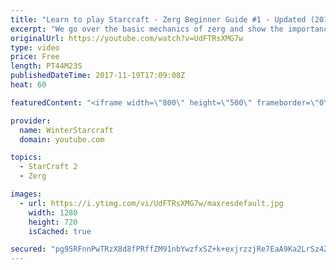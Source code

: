 ```yaml
---
title: "Learn to play Starcraft - Zerg Beginner Guide #1 - Updated (2017)"
excerpt: "We go over the basic mechanics of zerg and show the importance of understanding at least some of what your opponent is doing.  This guide is meant for players with an understanding of the objectives of starcraft but without any strong direction or gameplan, especially for each specific race! -- Watch"
originalUrl: https://youtube.com/watch?v=UdFTRsXMG7w
type: video
price: Free
length: PT44M23S
publishedDateTime: 2017-11-19T17:09:08Z
heat: 60

featuredContent: "<iframe width=\"800\" height=\"500\" frameborder=\"0\" src=\"https://www.youtube.com/embed/UdFTRsXMG7w\" allow=\"accelerometer; autoplay; encrypted-media; gyroscope; picture-in-picture\" allowfullscreen></iframe>"

provider:
  name: WinterStarcraft
  domain: youtube.com

topics:
  - StarCraft 2
  - Zerg

images:
  - url: https://i.ytimg.com/vi/UdFTRsXMG7w/maxresdefault.jpg
    width: 1280
    height: 720
    isCached: true

secured: "pg95RFnnPwTRzX8d8fPRffZM91nbYwzfxSZ+k+exjrzzjRe7EaA9Ka2LrSz4ZNi4cljVmuqtxGrKxhu5Ec97Ke+SDM9UHjt8iG82uBlmEGX0k2gaau2JqIVQaAWc8QOE4Qtq/X8cNJuODSMVDbDtEDjWvjDaB38diJ49mI3vQR953GdeyJ4wP2tP6uqmdR59b3MgCq0GbcHiEI2mGOLHbyvmjJMQzcNwbxOsWEe8RKKFoqvWJBegS4pvMRFPpfwRVbUH8a9lYd/GgvbKr2SVescVca2chWNh4EwTvtVcgzrIlxRCbh3+4rljdGbP3/nKepHd7KeRLWBpKzx2TayBpBsT/VXhVhq8G0JJF+Jj0xA82cXnVyGHtgHSBCiY/IDxQIOOv25zhNLFb/gql5xkywDG1ST8TK1o2t+ZzDD94tQyDSP0WZRjLeQmPLeO6vur;/dmWQdk0q44I6j9GxVXs7Q=="
---
```


